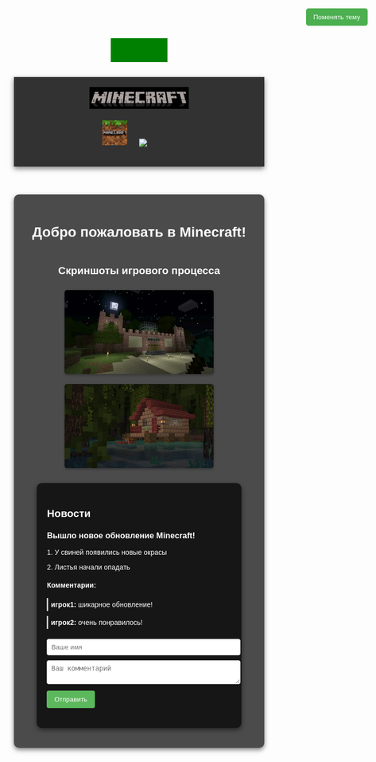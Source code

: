 <html lang="ru">
<head>
    <meta charset="UTF-8">
    <meta name="viewport" content="width=device-width, initial-scale=1.0">
    <title>Minecraft - Официальный сайт</title>
    <style>
        body {
            background-image: url('фон2.jpg'); /* Укажите путь к вашему изображению */
            background-size: cover; /* Растягиваем изображение на весь экран */
            background-position: center; /* Центрируем изображение */
            background-attachment: fixed; /* Фон остается фиксированным при прокрутке */
            font-family: Arial, sans-serif;
            color: #333; /* Цвет текста по умолчанию */
        }
        header {
            text-align: center;
            padding: 20px;
            background-color: rgba(0, 0, 0, 0.8);
            box-shadow: 0 4px 10px rgba(0, 0, 0, 0.5);
        }
        #logo {
            width: 200px; /* Размер логотипа */
            cursor: pointer; /* Изменяем курсор на руку */
        }
        nav {
            margin: 20px 0;
        }
        nav img {
            width: 50px; /* Размер иконок меню */
            margin: 0 10px;
            cursor: pointer;
            transition: transform 0.3s;
        }
        nav img:hover {
            transform: scale(1.1);
        }
        main {
            display: flex;
            flex-direction: column;
            align-items: center;
            justify-content: center;
            padding: 20px;
            background-color: rgba(0, 0, 0, 0.7);
            border-radius: 10px;
            box-shadow: 0 4px 10px rgba(0, 0, 0, 0.5);
            color: white; /* Цвет текста в main */
        }
        h1 {
            margin-bottom: 20px;
        }
        .screenshot {
            width: 300px; /* Размер скриншотов */
            margin: 10px;
            border-radius: 5px;
            box-shadow: 0 2px 5px rgba(0, 0, 0, 0.3);
        }
        /* Стили для модального окна */
        .modal {
            display: none; /* Скрыто по умолчанию */
            position: fixed; /* Фиксированное положение */
            z-index: 1; /* Поверх всего */
            left: 0;
            top: 0;
            width: 100%; /* Полная ширина */
            height: 100%; /* Полная высота */
            overflow: auto; /* Включаем прокрутку, если много контента */
            background-color: rgba(0, 0, 0, 0.4); /* Полупрозрачный фон */
        }
        .modal-content {
            background-color: #fefefe;
            margin: 15% auto; /* Центрируем по вертикали и горизонтали */
            padding: 20px;
            border: 1px solid #888;
            width: 80%; /* Ширина контента */
            color: black;
        }
        .close {
            color: #aaa;
            float: right;
            font-size: 28px;
            font-weight: bold;
        }
        .close:hover,
        .close:focus {
            color: black;
            text-decoration: none;
            cursor: pointer;
        }
        /* Стили для тёмной темы */
        .dark-mode {
            background-color: #333;
            color: #fff;
        }
        .dark-mode main {
            background-color: rgba(0, 0, 0, 1.0);
        }
        /* Стили для новостей и комментариев */
        #news-section {
            width: 80%;
            margin: 20px auto;
            padding: 20px;
            background-color: rgba(0, 0, 0, 0.7);
            color: white;
            border-radius: 10px;
            box-shadow: 0 4px 10px rgba(0, 0, 0, 0.5);
        }
        .news-item {
            margin-bottom: 20px;
        }
        .comment {
            margin-top: 10px;
            padding: 5px;
            border-left: 3px solid #ccc;
        }
        /* Стили для формы комментариев */
        #comment-form {
            margin-top: 20px;
        }
                #comment-form input[type="text"],
        #comment-form textarea {
            width: 100%;
            padding: 8px;
            margin-bottom: 10px;
            border: 1px solid #ddd;
            border-radius: 4px;
        }
        #comment-form button {
            background-color: #5cb85c;
            color: white;
            padding: 10px 15px;
            border: none;
            border-radius: 4px;
            cursor: pointer;
        }
        #comment-form button:hover {
            background-color: #449d44;
        }
        /* Стили для переключателя темы */
        #theme-toggle {
            position: fixed;
            top: 20px;
            right: 20px;
            background-color: #4CAF50;
            color: white;
            padding: 10px 15px;
            border: none;
            border-radius: 5px;
            cursor: pointer;
            z-index: 500; /* Чтобы кнопка была поверх всего */
        }
        #theme-toggle:hover {
            background-color: #367c39;
}
.nav {
    display: flex;
    justify-content: center;
    flex-wrap: wrap;
    margin: 20px 0;
}
.nav a {
    background-color: #008000;
    color: white;
    color: #008000;
    font-size: 24px;
    text-decoration: none;
    margin: 10px 30px;
    padding: 10px 20px;
    border:  #008000;
}
.nav a:
        { /* Убрана лишняя двоеточие */
    background-color: #008000;
    color: white;
}
    </style>
    </head>
    <body>
<div class="nav">
    <a href="2part.html">О игре</a>
</div>
<body>
    <button id="theme-toggle">Поменять тему</button>
    <header>
        <img id="logo" src="IMG_20250313_175037.jpg" alt="Логотип"> <!-- Логотип -->
        <nav>
            <img src="IMG_20250313_174832.jpg" alt="Иконка 1"> <!-- Иконка 1 -->
            <img src="л.webp" alt="Иконка 2"> <!-- Иконка 2 -->
        </nav>
    </header>
    <main>
        <h1>Добро пожаловать в Minecraft!</h1>
        <h2>Скриншоты игрового процесса</h2>
        <img class="screenshot" src="иг процес.png" alt="Скриншот 1"> <!-- Скриншот 1 -->
        <img class="screenshot" src="ввввввввввввв.png" alt="Скриншот 2"> <!-- Скриншот 2 -->
        <!-- Модальное окно -->
        <div id="myModal" class="modal">
            <div class="modal-content">
                <span class="close">&times;</span>
                <p>Добро пожаловать в наш великолепный сайт!</p>
            </div>
        </div>
        <!-- Раздел новостей и комментариев -->
        <section id="news-section">
            <h2>Новости</h2>
            <div class="news-item">
                <h3>Вышло новое обновление Minecraft!</h3>
                <p>1. У свиней появились новые окрасы</p>
                <p>2. Листья начали опадать</p>
                <div class="comments">
                    <h4>Комментарии:</h4>
                    <div class="comment">
                        <b>игрок1:</b> шикарное обновление!
                    </div>
                    <div class="comment">
                        <b>игрок2:</b> очень понравилось!
                    </div>
                </div>
                <!-- Форма для добавления комментария -->
                <form id="comment-form">
                    <input type="text" id="comment-name" placeholder="Ваше имя">
                    <textarea id="comment-text" placeholder="Ваш комментарий"></textarea>
                    <button type="button" onclick="addComment()">Отправить</button>
                </form>
            </div>
        </section>
    </main>
    <script>
        // Модальное окно
        var modal = document.getElementById("myModal");
        var logo = document.getElementById("logo");
        var span = document.getElementsByClassName("close")[0];
        logo.onclick = function() {
            modal.style.display = "block";
        }
        span.onclick = function() {
            modal.style.display = "none";
        }
        window.onclick = function(event) {
            if (event.target == modal) {
                modal.style.display = "none";
            }
        }
        // Тёмная тема
        const themeToggle = document.getElementById('theme-toggle');
        const body = document.querySelector('body');
        themeToggle.addEventListener('click', function() {
            body.classList.toggle('dark-mode');
        });
        // Добавление комментария
        function addComment() {
            var name = document.getElementById('comment-name').value;
            var text = document.getElementById('comment-text').value;
            if (name && text) {
                var commentDiv = document.createElement('div');
                commentDiv.classList.add('comment');
                                commentDiv.innerHTML = '<b>' + name + ':</b> ' + text;
                var commentsContainer = document.querySelector('.comments');
                commentsContainer.appendChild(commentDiv);
                // Очистка полей ввода
                document.getElementById('comment-name').value = '';
                document.getElementById('comment-text').value = '';
            } else {
                alert('Пожалуйста, заполните все поля!');
            }
        }
    </script>
</body>



